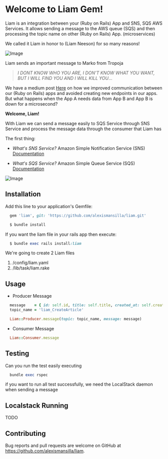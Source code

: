 # Welcome to Liam Gem!

Liam is an integration between your (Ruby on Rails) App and SNS, SQS AWS Services. It allows sending a message to the AWS queue (SQS) and then processing the topic name on other (Ruby on Rails) App. (microservices)

We called it Liam in honor to (Liam Neeson) for so many reasons!

![Image](https://pmctvline2.files.wordpress.com/2015/09/taken-prequel.jpg)

Liam sends an important message to Marko from Tropoja

> *I DONT KNOW WHO YOU ARE, I DON’T KNOW WHAT YOU WANT, BUT I WILL FIND YOU AND I WILL KILL YOU*...

We have a medium post [Here](https://medium.com/archdaily-on-technology/microservices-events-aws-our-path-to-improve-communication-between-our-ruby-on-rails-apps-501b65e35fa3) on how we improved communication between our (Ruby on Rails) apps and avoided creating new endpoints in our apps.
But what happens when the App A needs data from App B and App B is down for a microsecond?

**Welcome, Liam!**

With Liam we can send a message easily to SQS Service through SNS Service and process the message data through the consumer that Liam has

The first thing:

 - *What's SNS Service?*
  Amazon Simple Notification Service (SNS) [Documentation](https://docs.aws.amazon.com/sns/latest/dg/welcome.html)

 - *What's SQS Service?*
  Amazon Simple Queue Service (SQS) [Documentation](https://docs.aws.amazon.com/AWSSimpleQueueService/latest/SQSDeveloperGuide/welcome.html)

![Image](https://miro.medium.com/max/4000/1*DjlJlFUnT1UgviJzNJZ-xQ.png)

## Installation

Add this line to your application's Gemfile:

```ruby
  gem 'liam', git: 'https://github.com/alexismansilla/liam.git'

  $ bundle install
```

If you want the liam file in your rails app then execute:

```ruby
  $ bundle exec rails install:liam
```

We're going to create 2 Liam files

 1. /config/liam.yaml
 2. /lib/task/liam.rake

## Usage

* Producer Message

```ruby
  message    = { id: self.id, title: self.title, created_at: self.created_at }.to_json
  topic_name = 'liam_CreateArticle'

  Liam::Producer.message(topic: topic_name, message: message)
```

* Consumer Message
```ruby
  Liam::Consumer.message
```

## Testing
Can you run the test easily executing

```ruby
  bundle exec rspec
```

if you want to run all test successfully, we need the LocalStack daemon when sending a message

## Localstack Running
  TODO

## Contributing

Bug reports and pull requests are welcome on GitHub at https://github.com/alexismansilla/liam.
